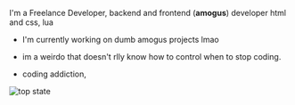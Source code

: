 I'm a Freelance Developer, backend and frontend (**amogus**)
developer html and css, lua

- I'm currently working on dumb amogus projects lmao

- im a weirdo that doesn't rlly know how to control when to stop coding.
- coding addiction,

![top state](https://github-readme-stats.vercel.app/api?username=elledeveloper&theme=vision-friendly-dark&show_icons=true)

